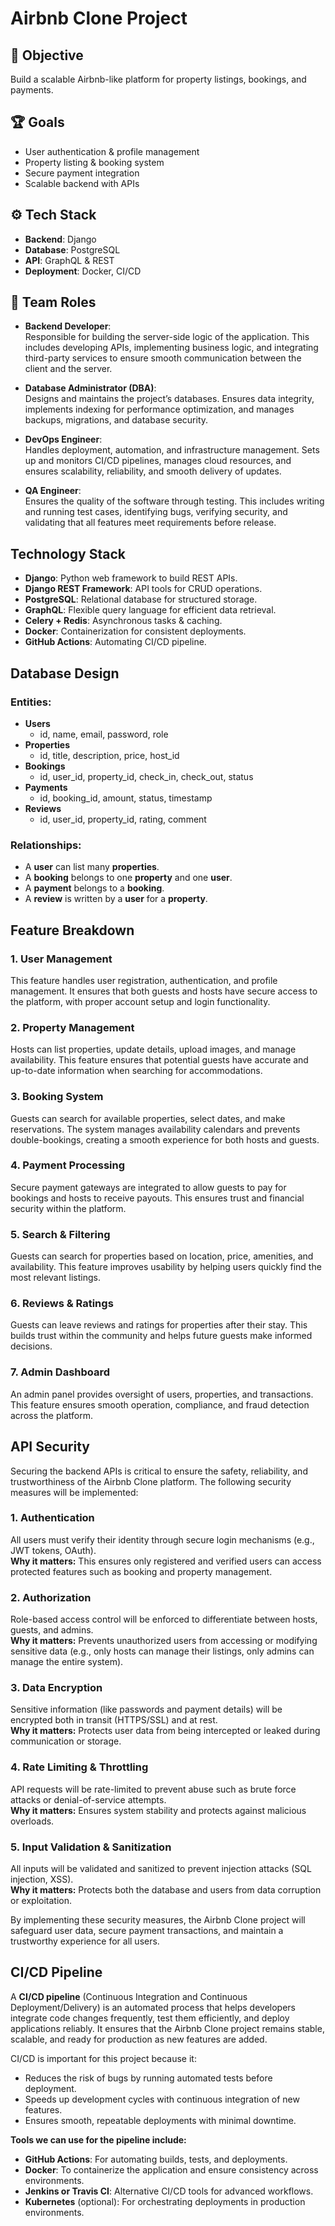 # Airbnb Clone Project  

## 🚀 Objective  
Build a scalable Airbnb-like platform for property listings, bookings, and payments.  

## 🏆 Goals  
- User authentication & profile management  
- Property listing & booking system  
- Secure payment integration  
- Scalable backend with APIs  

## ⚙️ Tech Stack  
- **Backend**: Django  
- **Database**: PostgreSQL  
- **API**: GraphQL & REST  
- **Deployment**: Docker, CI/CD  


## 👥 Team Roles  

- **Backend Developer**:  
  Responsible for building the server-side logic of the application. This includes developing APIs, implementing business logic, and integrating third-party services to ensure smooth communication between the client and the server.

- **Database Administrator (DBA)**:  
  Designs and maintains the project’s databases. Ensures data integrity, implements indexing for performance optimization, and manages backups, migrations, and database security.

- **DevOps Engineer**:  
  Handles deployment, automation, and infrastructure management. Sets up and monitors CI/CD pipelines, manages cloud resources, and ensures scalability, reliability, and smooth delivery of updates.

- **QA Engineer**:  
  Ensures the quality of the software through testing. This includes writing and running test cases, identifying bugs, verifying security, and validating that all features meet requirements before release.


## Technology Stack
- **Django**: Python web framework to build REST APIs.
- **Django REST Framework**: API tools for CRUD operations.
- **PostgreSQL**: Relational database for structured storage.
- **GraphQL**: Flexible query language for efficient data retrieval.
- **Celery + Redis**: Asynchronous tasks & caching.
- **Docker**: Containerization for consistent deployments.
- **GitHub Actions**: Automating CI/CD pipeline.


## Database Design
### Entities:
- **Users**
  - id, name, email, password, role
- **Properties**
  - id, title, description, price, host_id
- **Bookings**
  - id, user_id, property_id, check_in, check_out, status
- **Payments**
  - id, booking_id, amount, status, timestamp
- **Reviews**
  - id, user_id, property_id, rating, comment

### Relationships:
- A **user** can list many **properties**.
- A **booking** belongs to one **property** and one **user**.
- A **payment** belongs to a **booking**.
- A **review** is written by a **user** for a **property**.

##  Feature Breakdown

### 1. User Management  
This feature handles user registration, authentication, and profile management. It ensures that both guests and hosts have secure access to the platform, with proper account setup and login functionality.  

### 2. Property Management  
Hosts can list properties, update details, upload images, and manage availability. This feature ensures that potential guests have accurate and up-to-date information when searching for accommodations.  

### 3. Booking System  
Guests can search for available properties, select dates, and make reservations. The system manages availability calendars and prevents double-bookings, creating a smooth experience for both hosts and guests.  

### 4. Payment Processing  
Secure payment gateways are integrated to allow guests to pay for bookings and hosts to receive payouts. This ensures trust and financial security within the platform.  

### 5. Search & Filtering  
Guests can search for properties based on location, price, amenities, and availability. This feature improves usability by helping users quickly find the most relevant listings.  

### 6. Reviews & Ratings  
Guests can leave reviews and ratings for properties after their stay. This builds trust within the community and helps future guests make informed decisions.  

### 7. Admin Dashboard  
An admin panel provides oversight of users, properties, and transactions. This feature ensures smooth operation, compliance, and fraud detection across the platform.  


## API Security  

Securing the backend APIs is critical to ensure the safety, reliability, and trustworthiness of the Airbnb Clone platform. The following security measures will be implemented:  

### 1. Authentication  
All users must verify their identity through secure login mechanisms (e.g., JWT tokens, OAuth).  
**Why it matters:** This ensures only registered and verified users can access protected features such as booking and property management.  

### 2. Authorization  
Role-based access control will be enforced to differentiate between hosts, guests, and admins.  
**Why it matters:** Prevents unauthorized users from accessing or modifying sensitive data (e.g., only hosts can manage their listings, only admins can manage the entire system).  

### 3. Data Encryption  
Sensitive information (like passwords and payment details) will be encrypted both in transit (HTTPS/SSL) and at rest.  
**Why it matters:** Protects user data from being intercepted or leaked during communication or storage.  

### 4. Rate Limiting & Throttling  
API requests will be rate-limited to prevent abuse such as brute force attacks or denial-of-service attempts.  
**Why it matters:** Ensures system stability and protects against malicious overloads.  

### 5. Input Validation & Sanitization  
All inputs will be validated and sanitized to prevent injection attacks (SQL injection, XSS).  
**Why it matters:** Protects both the database and users from data corruption or exploitation.  

By implementing these security measures, the Airbnb Clone project will safeguard user data, secure payment transactions, and maintain a trustworthy experience for all users.  


## CI/CD Pipeline

A **CI/CD pipeline** (Continuous Integration and Continuous Deployment/Delivery) is an automated process that helps developers integrate code changes frequently, test them efficiently, and deploy applications reliably. It ensures that the Airbnb Clone project remains stable, scalable, and ready for production as new features are added.

CI/CD is important for this project because it:
- Reduces the risk of bugs by running automated tests before deployment.  
- Speeds up development cycles with continuous integration of new features.  
- Ensures smooth, repeatable deployments with minimal downtime.  

**Tools we can use for the pipeline include:**
- **GitHub Actions**: For automating builds, tests, and deployments.  
- **Docker**: To containerize the application and ensure consistency across environments.  
- **Jenkins or Travis CI**: Alternative CI/CD tools for advanced workflows.  
- **Kubernetes** (optional): For orchestrating deployments in production environments.  





